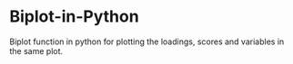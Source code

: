 # Biplot-in-Python
Biplot function in python for plotting the loadings, scores and variables in the same plot.
